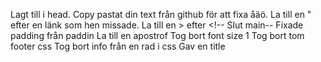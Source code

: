Lagt till <meta charset="UTF-8"> i head.
Copy pastat din text från github för att fixa åäö.
La till en " efter en länk som hen missade.
La till en > efter <!-- Slut main--
Fixade padding från paddin
La till en apostrof
Tog bort font size 1
Tog bort tom footer css
Tog bort info från en rad i css
Gav en title